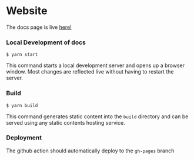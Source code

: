 # Website

The docs page is live [here!](https://mindstormer-0.github.io/daq-tool/)

### Local Development of docs

```
$ yarn start
```

This command starts a local development server and opens up a browser window. Most changes are reflected live without having to restart the server.

### Build

```
$ yarn build
```

This command generates static content into the `build` directory and can be served using any static contents hosting service.

### Deployment

The github action should automatically deploy to the `gh-pages` branch
